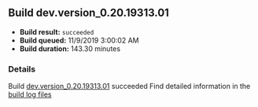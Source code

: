 ## Build dev.version_0.20.19313.01
- **Build result:** `succeeded`
- **Build queued:** 11/9/2019 3:00:02 AM
- **Build duration:** 143.30 minutes
### Details
Build [dev.version_0.20.19313.01](https://winappstudio.visualstudio.com/web/build.aspx?pcguid=a4ef43be-68ce-4195-a619-079b4d9834c2&builduri=vstfs%3a%2f%2f%2fBuild%2fBuild%2f31801) succeeded
Find detailed information in the [build log files]()

